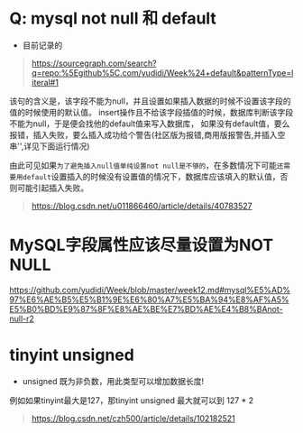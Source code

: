 
# Q: mysql not null 和 default

* 目前记录的

> https://sourcegraph.com/search?q=repo:%5Egithub%5C.com/yudidi/Week%24+default&patternType=literal#1

该句的含义是，该字段不能为null，并且设置如果插入数据的时候不设置该字段的值的时候使用的默认值。
insert操作且不给该字段插值的时候，数据库判断该字段不能为null，于是便会找他的default值来写入数据库，
如果没有default值，要么报错，插入失败，要么插入成功给个警告(社区版为报错,商用版报警告,并插入空串'',详见下面运行情况)

由此可见如果`为了避免插入null值单纯设置not null是不够的`，在多数情况下可能`还需要用default`设置插入的时候没有设置值的情况下，数据库应该填入的默认值，否则可能引起插入失败。

> https://blog.csdn.net/u011866460/article/details/40783527

# MySQL字段属性应该尽量设置为NOT NULL

https://github.com/yudidi/Week/blob/master/week12.md#mysql%E5%AD%97%E6%AE%B5%E5%B1%9E%E6%80%A7%E5%BA%94%E8%AF%A5%E5%B0%BD%E9%87%8F%E8%AE%BE%E7%BD%AE%E4%B8%BAnot-null-r2


# tinyint unsigned 

* unsigned  既为非负数，用此类型可以增加数据长度!

例如如果tinyint最大是127，那tinyint unsigned  最大就可以到  127 * 2

> https://blog.csdn.net/czh500/article/details/102182521
